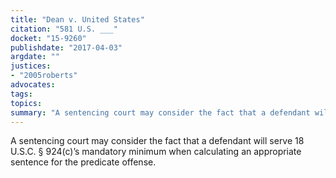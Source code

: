 ```yaml
---
title: "Dean v. United States"
citation: "581 U.S. ___"
docket: "15-9260"
publishdate: "2017-04-03"
argdate: ""
justices:
- "2005roberts"
advocates:
tags:
topics:
summary: "A sentencing court may consider the fact that a defendant will serve 18 U.S.C. § 924(c)’s mandatory minimum when calculating an appropriate sentence for the predicate offense."
---
```

A sentencing court may consider the fact that a defendant will serve 18 U.S.C. § 924(c)’s mandatory minimum when calculating an appropriate sentence for the predicate offense.

